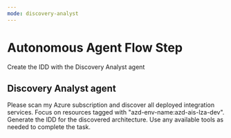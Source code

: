 ```yaml
---
mode: discovery-analyst
---
```

# Autonomous Agent Flow Step

Create the IDD with the Discovery Analyst agent

## Discovery Analyst agent

Please scan my Azure subscription and discover all deployed integration services. Focus on resources tagged with "azd-env-name:azd-ais-lza-dev". Generate the IDD for the discovered architecture. Use any available tools as needed to complete the task.